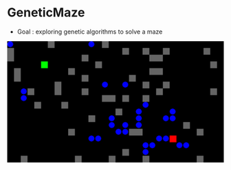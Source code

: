 # GeneticMaze
* Goal : exploring genetic algorithms to solve a maze

![image](/screenshots/gui_example.png?raw=true "example")
